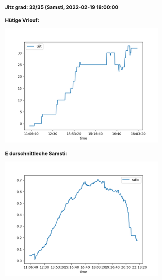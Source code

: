 ### Jitz grad: 32/35 (Samsti, 2022-02-19 18:00:00

### Hütige Vrlouf:
![Graph](Today.png)

### E durschnittleche Samsti:
![Graph](Samsti.png)